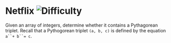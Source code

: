 # Netflix ![Difficulty](https://img.shields.io/badge/-EASY-green)
	
Given an array of integers, determine whether it contains a Pythagorean triplet. Recall that a Pythogorean triplet `(a, b, c)` is defined by the equation `a``+ b``= c`.
	
